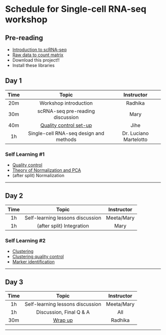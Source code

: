 # Schedule for Single-cell RNA-seq workshop

## Pre-reading

* [Introduction to scRNA-seq](../lessons/01_intro_to_scRNA-seq.md)
* [Raw data to count matrix](../lessons/02_SC_generation_of_count_matrix.md)
* Download this project!!
* Install these libraries

## Day 1

| Time |  Topic  | Instructor |
|:-----------:|:----------:|:--------:|
| 20m| Workshop introduction | Radhika
| 30m | scRNA-seq pre-reading discussion | Mary |
| 40m | [Quality control set-up](../lessons/03_SC_quality_control-setup.md) | Jihe |
| 1h | Single-cell RNA-seq design and methods | Dr. Luciano Martelotto |

### Self Learning #1

* [Quality control](../lessons/04_SC_quality_control.md)
* [Theory of Normalization and PCA](../lessons/05_normalization_and_PCA.md)
* (after split) Normalization

***

## Day 2

| Time |  Topic  | Instructor |
|:-----------:|:----------:|:--------:|
| 1h | Self-learning lessons discussion | Meeta/Mary |
| 1h | (after split) Integration | Mary |

### Self Learning #2
* [Clustering](../lessons/07_SC_clustering_cells_SCT.md)
* [Clustering quality control](../lessons/08_SC_clustering_quality_control.md)
* [Marker identification](../lessons/09_merged_SC_marker_identification.md)

***

## Day 3

| Time |  Topic  | Instructor |
|:-----------:|:----------:|:--------:|
| 1h | Self-learning lessons discussion | Meeta/Mary |
| 1h | Discussion, Final Q & A | All |
| 30m| [Wrap up](../slides/Workshop_wrapup.pdf) | Radhika |

***
